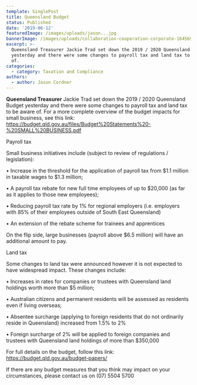 ```yaml
---
template: SinglePost
title: Queensland Budget
status: Published
date: '2019-06-12'
featuredImage: /images/uploads/jason...jpg
bannerImage: /images/uploads/collaboration-cooperation-corporate-1645693-1-.jpg
excerpt: >-
  Queensland Treasurer Jackie Trad set down the 2019 / 2020 Queensland Budget
  yesterday and there were some changes to payroll tax and land tax to be aware
  of.
categories:
  - category: Taxation and Compliance
authors:
  - author: Jason Cordner
---
```

**Queensland Treasurer** Jackie Trad set down the 2019 / 2020 Queensland Budget yesterday and there were some changes to payroll tax and land tax to be aware of.  For a more complete overview of the budget impacts for small business, see this link: <https://budget.qld.gov.au/files/Budget%20Statements%20-%20SMALL%20BUSINESS.pdf>

Payroll tax

Small business initiatives include (subject to review of regulations / legislation):

•	Increase in the threshold for the application of payroll tax from $1.1 million in taxable wages to $1.3 million;

•	A payroll tax rebate for new full time employees of up to $20,000 (as far as it applies to those new employees);

•	Reducing payroll tax rate by 1% for regional employers (i.e. employers with 85% of their employees outside of South East Queensland)

•	An extension of the rebate scheme for trainees and apprentices

On the flip side, large businesses (payroll above $6.5 million) will have an additional amount to pay.

Land tax

Some changes to land tax were announced however it is not expected to have widespread impact.  These changes include:

•	Increases in rates for companies or trustees with Queensland land holdings worth more than $5 million;

•	Australian citizens and permanent residents will be assessed as residents even if living overseas;

•	Absentee surcharge (applying to foreign residents that do not ordinarily reside in Queensland) increased from 1.5% to 2%

•	Foreign surcharge of 2% will be applied to foreign companies and trustees with Queensland land holdings of more than $350,000

For full details on the budget, follow this link: <https://budget.qld.gov.au/budget-papers/>

If there are any budget measures that you think may impact on your circumstances, please contact us on (07) 5504 5700
